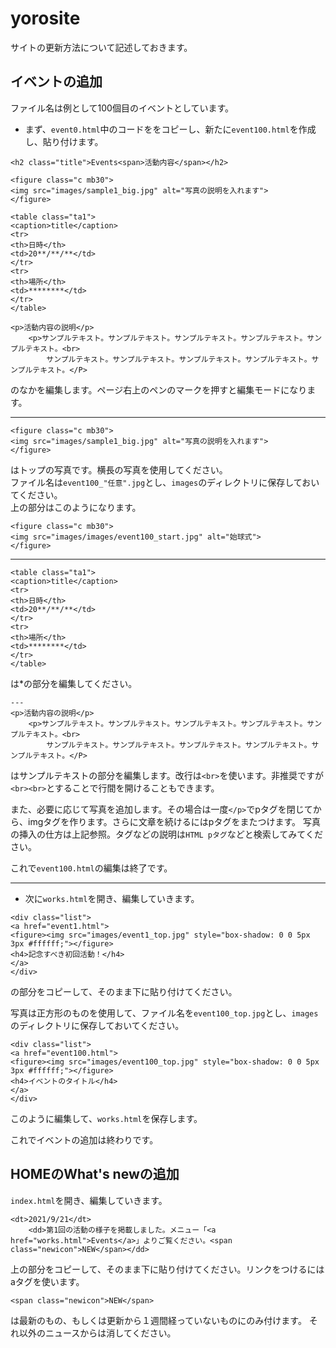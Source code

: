# yorosite
サイトの更新方法について記述しておきます。

## イベントの追加
ファイル名は例として100個目のイベントとしています。

* まず、`event0.html`中のコードををコピーし、新たに`event100.html`を作成し、貼り付けます。
```
<h2 class="title">Events<span>活動内容</span></h2>

<figure class="c mb30">
<img src="images/sample1_big.jpg" alt="写真の説明を入れます">
</figure>

<table class="ta1">
<caption>title</caption>
<tr>
<th>日時</th>
<td>20**/**/**</td>
</tr>
<tr>
<th>場所</th>
<td>********</td>
</tr>
</table>

<p>活動内容の説明</p>
	<p>サンプルテキスト。サンプルテキスト。サンプルテキスト。サンプルテキスト。サンプルテキスト。<br>
		サンプルテキスト。サンプルテキスト。サンプルテキスト。サンプルテキスト。サンプルテキスト。</P>
```
のなかを編集します。ページ右上のペンのマークを押すと編集モードになります。
  
---
```
<figure class="c mb30">
<img src="images/sample1_big.jpg" alt="写真の説明を入れます">
</figure>
```
はトップの写真です。横長の写真を使用してください。  
ファイル名は`event100_"任意".jpg`とし、`images`のディレクトリに保存しておいてください。  
上の部分はこのようになります。
```
<figure class="c mb30">
<img src="images/images/event100_start.jpg" alt="始球式">
</figure>
```
  
---
```
<table class="ta1">
<caption>title</caption>
<tr>
<th>日時</th>
<td>20**/**/**</td>
</tr>
<tr>
<th>場所</th>
<td>********</td>
</tr>
</table>
```
は*の部分を編集してください。
```
---
<p>活動内容の説明</p>
	<p>サンプルテキスト。サンプルテキスト。サンプルテキスト。サンプルテキスト。サンプルテキスト。<br>
		サンプルテキスト。サンプルテキスト。サンプルテキスト。サンプルテキスト。サンプルテキスト。</P>
```

はサンプルテキストの部分を編集します。改行は`<br>`を使います。非推奨ですが`<br><br>`とすることで行間を開けることもできます。  

また、必要に応じて写真を追加します。その場合は一度`</p>`でpタグを閉じてから、imgタグを作ります。さらに文章を続けるにはpタグをまたつけます。
写真の挿入の仕方は上記参照。タグなどの説明は`HTML pタグ`などと検索してみてください。  

これで`event100.html`の編集は終了です。
  
---

* 次に`works.html`を開き、編集していきます。
```
<div class="list">
<a href="event1.html">
<figure><img src="images/event1_top.jpg" style="box-shadow: 0 0 5px 3px #ffffff;"></figure>
<h4>記念すべき初回活動！</h4>
</a>
</div>
```
の部分をコピーして、そのまま下に貼り付けてください。
  
写真は正方形のものを使用して、ファイル名を`event100_top.jpg`とし、`images`のディレクトリに保存しておいてください。
```
<div class="list">
<a href="event100.html">
<figure><img src="images/event100_top.jpg" style="box-shadow: 0 0 5px 3px #ffffff;"></figure>
<h4>イベントのタイトル</h4>
</a>
</div>
```
このように編集して、`works.html`を保存します。
  
これでイベントの追加は終わりです。


## HOMEのWhat's newの追加

`index.html`を開き、編集していきます。
```
<dt>2021/9/21</dt>
	<dd>第1回の活動の様子を掲載しました。メニュー「<a href="works.html">Events</a>」よりご覧ください。<span class="newicon">NEW</span></dd>
```
上の部分をコピーして、そのまま下に貼り付けてください。リンクをつけるにはaタグを使います。
```
<span class="newicon">NEW</span>
```
は最新のもの、もしくは更新から１週間経っていないものにのみ付けます。
それ以外のニュースからは消してください。
